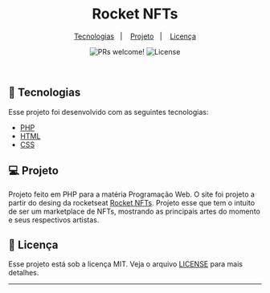 <h1 align="center" width="220px">
    Rocket NFTs
</h1>

<p align="center">
  <a href="#rocket-tecnologias">Tecnologias</a>&nbsp;&nbsp;&nbsp;|&nbsp;&nbsp;&nbsp;
  <a href="#-projeto">Projeto</a>&nbsp;&nbsp;&nbsp;|&nbsp;&nbsp;&nbsp;
  <a href="#memo-licença">Licença</a>
</p>

<p align="center">
 <img src="https://img.shields.io/static/v1?label=PRs&message=welcome&color=7159c1&labelColor=000000" alt="PRs welcome!" />

  <img alt="License" src="https://img.shields.io/static/v1?label=license&message=MIT&color=7159c1&labelColor=000000">
</p>

<br>

## 🚀 Tecnologias

Esse projeto foi desenvolvido com as seguintes tecnologias:

- [PHP](https://www.php.net)
- [HTML](https://developer.mozilla.org/pt-BR/docs/Web/HTML)
- [CSS](https://developer.mozilla.org/pt-BR/docs/Web/CSS)

## 💻 Projeto

Projeto feito em PHP para a matéria Programação Web. O site foi projeto a partir do desing da rocketseat [Rocket NFTs](https://efficient-sloth-d85.notion.site/Desafio-Rocket-NFTs-3b5703b9f0e74cb19f34a8bfd14faacb). Projeto esse que tem o intuito de ser um marketplace de NFTs, mostrando as principais artes do momento e seus respectivos artistas.

## :memo: Licença

Esse projeto está sob a licença MIT. Veja o arquivo [LICENSE](LICENSE) para mais detalhes.

---
